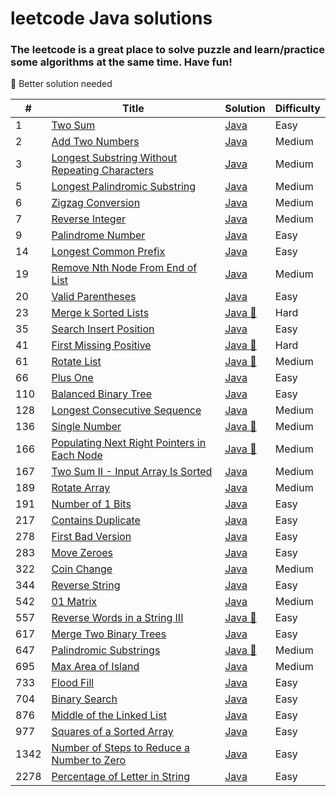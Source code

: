 # leetcode Java solutions 

###  The leetcode is a great place to solve puzzle and learn/practice some algorithms at the same time. Have fun!



:see_no_evil: Better solution needed

| #    | Title                                                                                                                           | Solution                                                        | Difficulty |
|------|---------------------------------------------------------------------------------------------------------------------------------|-----------------------------------------------------------------|------------|
| 1    | [Two Sum](https://leetcode.com/problems/two-sum/)                                                                               | [Java](./src/two-sum.java)                                      | Easy       |
| 2    | [Add Two Numbers](https://leetcode.com/problems/add-two-numbers/)                                                               | [Java](./src/add-two-numbers.java)                              | Medium     |
| 3    | [Longest Substring Without Repeating Characters](https://leetcode.com/problems/longest-substring-without-repeating-characters/) | [Java](./src/longest-sub-without-rep-char.java)                 | Medium     |
| 5    | [Longest Palindromic Substring](https://leetcode.com/problems/longest-palindromic-substring/)                                   | [Java](./src/Longest-Palindromic-Substring.java)                | Medium     |
| 6    | [Zigzag Conversion](https://leetcode.com/problems/zigzag-conversion/)                                                           | [Java](./src/Zigzag-Conversion.java)                            | Medium     |
| 7    | [Reverse Integer](https://leetcode.com/problems/reverse-integer/)                                                               | [Java](./src/Reverse-Integer.java)                              | Medium     |
| 9    | [Palindrome Number](https://leetcode.com/problems/palindrome-number/)                                                           | [Java](./src/palindrome-number.java)                            | Easy       |
| 14   | [Longest Common Prefix](https://leetcode.com/problems/longest-common-prefix/)                                                   | [Java](./src/longest-common-prefix.java)                        | Easy       |
| 19   | [Remove Nth Node From End of List](https://leetcode.com/problems/remove-nth-node-from-end-of-list/)                             | [Java](./src/remove-nth-node-from-end-of-list.java)             | Medium     |
| 20   | [Valid Parentheses](https://leetcode.com/problems/valid-parentheses/)                                                           | [Java](./src/valid-parentheses.java)                            | Easy       |
| 23   | [ Merge k Sorted Lists](https://leetcode.com/problems/merge-k-sorted-lists/)                                                    | [Java :see_no_evil:](./src/merge-k-sorted-lists.java)           | Hard       |
| 35   | [Search Insert Position](https://leetcode.com/problems/search-insert-position/)                                                 | [Java](./src/search-insert-position.java)                       | Easy       |
| 41   | [First Missing Positive](https://leetcode.com/problems/first-missing-positive/)                                                 | [Java :see_no_evil:](./src/first-missing-positive.java)         | Hard       |
| 61   | [Rotate List](https://leetcode.com/problems/rotate-list/)                                                                       | [Java :see_no_evil:](./src/rotate-list.java)                    | Medium     |
| 66   | [Plus One](https://leetcode.com/problems/plus-one/)                                                                             | [Java](./src/plus-one.java)                                     | Easy       |
| 110  | [Balanced Binary Tree](https://leetcode.com/problems/balanced-binary-tree/)                                                     | [Java](./src/balanced-binary-tree.java)                                     | Easy       |
| 128  | [Longest Consecutive Sequence](https://leetcode.com/problems/longest-consecutive-sequence/)                                     | [Java](./src/longest-consecutive-sequence.java)                 | Medium     |
| 136  | [Single Number](https://leetcode.com/problems/single-number/)                                                                   | [Java :see_no_evil:](./src/single-number.java)                  | Medium     |
| 166  | [Populating Next Right Pointers in Each Node](https://leetcode.com/problems/populating-next-right-pointers-in-each-node/)       | [Java :see_no_evil:](./src/populating-next-right-pointers-in-each-node.java) | Medium     |
| 167  | [Two Sum II - Input Array Is Sorted](https://leetcode.com/problems/two-sum-ii-input-array-is-sorted/)                           | [Java](./src/two-sum-ii-input-array-is-sorted.java)             | Medium     |
| 189  | [Rotate Array](https://leetcode.com/problems/rotate-array/)                                                                     | [Java](./src/rotate-array.java)                                 | Medium     |
| 191  | [Number of 1 Bits](https://leetcode.com/problems/number-of-1-bits/)                                                             | [Java](./src/number-of-1-bits.java)                                 | Easy       |
| 217  | [Contains Duplicate](https://leetcode.com/problems/contains-duplicate/)                                                         | [Java](./src/contains-duplicate.java)                           | Easy       |
| 278  | [First Bad Version](https://leetcode.com/problems/first-bad-version/)                                                           | [Java](./src/first-bad-version.java)                            | Easy       |
| 283  | [Move Zeroes](https://leetcode.com/problems/move-zeroes/)                                                                       | [Java](./src/move-zeroes.java)                                  | Easy       |
| 322  | [Coin Change](https://leetcode.com/problems/coin-change/)                                                                       | [Java](./src/coin-change.java)                                  | Medium     |
| 344  | [Reverse String](https://leetcode.com/problems/reverse-string/)                                                                 | [Java](./src/reverse-string.java)                               | Easy       |
| 542  | [01 Matrix](https://leetcode.com/problems/01-matrix/)                                                                     | [Java](./src/01-matrix.java)                               | Medium     |
| 557  | [Reverse Words in a String III](https://leetcode.com/problems/reverse-words-in-a-string-iii/)                                   | [Java :see_no_evil:](./src/reverse-words-in-a-string-iii.java)  | Easy       |
| 617  | [Merge Two Binary Trees](https://leetcode.com/problems/merge-two-binary-trees/)                                                 | [Java](./src/merge-two-binary-trees.java)                       | Easy       |
| 647  | [Palindromic Substrings](https://leetcode.com/problems/palindromic-substrings/)                                                 | [Java :see_no_evil:](./src/palindromic-substrings.java)         | Medium     |
| 695  | [Max Area of Island](https://leetcode.com/problems/max-area-of-island/)                                                         | [Java](./src/max-area-of-island.java)                           | Medium     |
| 733  | [Flood Fill](https://leetcode.com/problems/flood-fill/)                                                                         | [Java](./src/flood-fill.java)                                   | Easy       |
| 704  | [Binary Search](https://leetcode.com/problems/binary-search/)                                                                   | [Java](./src/binary-search.java)                                | Easy       |
| 876  | [Middle of the Linked List](https://leetcode.com/problems/middle-of-the-linked-list/)                                           | [Java](./src/middle-of-the-linked-list.java)                    | Easy       |
| 977  | [Squares of a Sorted Array](https://leetcode.com/problems/squares-of-a-sorted-array/)                                           | [Java](./src/squares-of-a-sorted-array.java)                    | Easy       |
| 1342 | [Number of Steps to Reduce a Number to Zero](https://leetcode.com/problems/number-of-steps-to-reduce-a-number-to-zero/)                                           | [Java](./src/number-of-steps-to-reduce-a-number-to-zero.java)                    | Easy       |
| 2278 | [Percentage of Letter in String](https://leetcode.com/problems/percentage-of-letter-in-string/)                                 | [Java](./src/percentage-of-letter-in-string.java)               | Easy       |